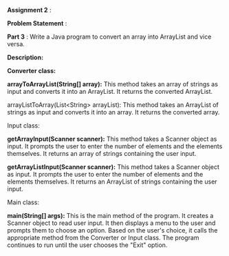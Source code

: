 **Assignment 2** :

**Problem Statement** :

**Part 3** :  Write a Java program to convert an array into ArrayList and vice versa.

**Description:**

**Converter class:**

**arrayToArrayList(String[] array):** This method takes an array of strings as input and converts it into an ArrayList. It returns the converted ArrayList.

arrayListToArray(List\<String\> arrayList): This method takes an ArrayList of strings as input and converts it into an array. It returns the converted array.

Input class:

**getArrayInput(Scanner scanner):** This method takes a Scanner object as input. It prompts the user to enter the number of elements and the elements themselves. It returns an array of strings containing the user input.

**getArrayListInput(Scanner scanner):** This method takes a Scanner object as input. It prompts the user to enter the number of elements and the elements themselves. It returns an ArrayList of strings containing the user input.

Main class:

**main(String[] args):** This is the main method of the program. It creates a Scanner object to read user input. It then displays a menu to the user and prompts them to choose an option. Based on the user's choice, it calls the appropriate method from the Converter or Input class. The program continues to run until the user chooses the "Exit" option.
